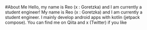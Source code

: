 #About Me
Hello, my name is Reo (x : Goretzka) and I am currently a student engineer!
My name is Reo (x : Goretzka) and I am currently a student engineer.
I mainly develop android apps with kotlin (jetpack compose).
You can find me on Qiita and x (Twitter) if you like

<!--
**REOysd/REOysd** is a ✨ _special_ ✨ repository because its `README.md` (this file) appears on your GitHub profile.

Here are some ideas to get you started:

- 🔭 I’m currently working on ...
- 🌱 I’m currently learning ...
- 👯 I’m looking to collaborate on ...
- 🤔 I’m looking for help with ...
- 💬 Ask me about ...
- 📫 How to reach me: ...
- 😄 Pronouns: ...
- ⚡ Fun fact: ...
-->
